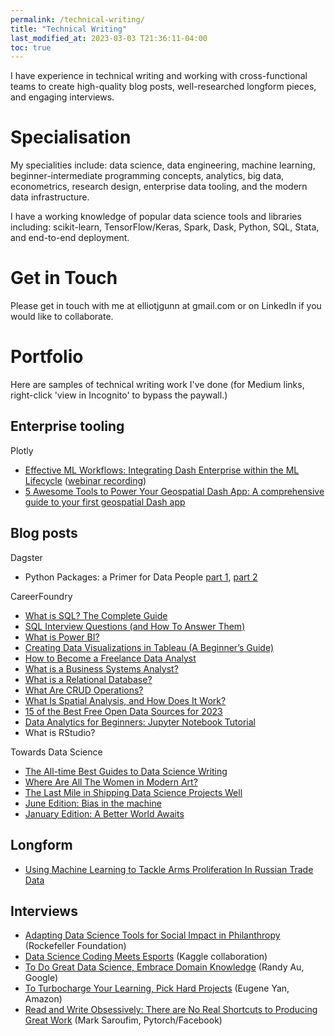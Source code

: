 ```yaml
---
permalink: /technical-writing/
title: "Technical Writing"
last_modified_at: 2023-03-03 T21:36:11-04:00
toc: true
---
```

I have experience in technical writing and working with cross-functional teams to create high-quality blog posts, well-researched longform pieces, and engaging interviews. 

# Specialisation # 
My specialities include: data science, data engineering, machine learning, beginner-intermediate programming concepts, analytics, big data, econometrics, research design, enterprise data tooling, and the modern data infrastructure. 

I have a working knowledge of popular data science tools and libraries including: scikit-learn, TensorFlow/Keras, Spark, Dask, Python, SQL, Stata, and end-to-end deployment. 

# Get in Touch #
Please get in touch with me at elliotjgunn at gmail.com or on LinkedIn if you would like to collaborate. 

# Portfolio #
Here are samples of technical writing work I've done (for Medium links, right-click 'view in Incognito' to bypass the paywall.)

## Enterprise tooling ##

Plotly
* [Effective ML Workflows: Integrating Dash Enterprise within the ML Lifecycle](https://medium.com/plotly/effective-ml-workflows-5af03657a171) ([webinar recording](https://go.plotly.com/ml-workflows?utm_source=Webinar%3A+ML+Workflows+March+29+2022&utm_medium=plotly_resources))
* [5 Awesome Tools to Power Your Geospatial Dash App: A comprehensive guide to your first geospatial Dash app](https://medium.com/plotly/5-awesome-tools-to-power-your-geospatial-dash-app-c71ae536750d)

## Blog posts ##

Dagster
* Python Packages: a Primer for Data People [part 1](https://dagster.io/blog/python-packages-primer-1), [part 2](https://dagster.io/blog/python-packages-primer-2)

CareerFoundry
* [What is SQL? The Complete Guide](https://careerfoundry.com/en/blog/data-analytics/what-is-sql/)
* [SQL Interview Questions (and How To Answer Them)](https://careerfoundry.com/en/blog/data-analytics/sql-interview-questions/)
* [What is Power BI?](https://careerfoundry.com/en/blog/data-analytics/what-is-power-bi/#:~:text=What%20is%20CareerFoundry%3F,a%20rewarding%20career%20in%20tech.)
* [Creating Data Visualizations in Tableau (A Beginner’s Guide)](https://careerfoundry.com/en/blog/data-analytics/tableau-visualizations/)
* [How to Become a Freelance Data Analyst](https://careerfoundry.com/en/blog/data-analytics/freelance-data-analyst/)
* [What is a Business Systems Analyst?](https://careerfoundry.com/en/blog/data-analytics/business-systems-analyst/)
* [What is a Relational Database?](https://careerfoundry.com/en/blog/data-analytics/relational-database/)
* [What Are CRUD Operations?](https://careerfoundry.com/en/blog/data-analytics/crud-operations/)
* [What Is Spatial Analysis, and How Does It Work?](https://careerfoundry.com/en/blog/data-analytics/spatial-analysis/)
* [15 of the Best Free Open Data Sources for 2023](https://careerfoundry.com/en/blog/data-analytics/open-data-sources/)
* [Data Analytics for Beginners: Jupyter Notebook Tutorial](https://careerfoundry.com/en/blog/data-analytics/jupyter-notebook-tutorial/)
* What is RStudio? 

Towards Data Science
* [The All-time Best Guides to Data Science Writing](https://towardsdatascience.com/the-all-time-best-guides-to-data-science-writing-tues-b6fec391e9d9)
* [Where Are All The Women in Modern Art?](https://towardsdatascience.com/where-are-all-the-women-in-modern-art-7c5fd08ea1cd)
* [The Last Mile in Shipping Data Science Projects Well](https://towardsdatascience.com/the-last-mile-in-shipping-data-science-projects-well-c4fb73c35af3)
* [June Edition: Bias in the machine](https://towardsdatascience.com/june-edition-bias-in-the-machine-994eadbccec2)
* [January Edition: A Better World Awaits](https://towardsdatascience.com/january-edition-a-better-world-awaits-d98e7d2964c7)

## Longform ##

* [Using Machine Learning to Tackle Arms Proliferation In Russian Trade Data](https://towardsdatascience.com/using-machine-learning-to-tackle-arms-proliferation-in-russian-trade-data-e457f44002c0)

## Interviews ## 

* [Adapting Data Science Tools for Social Impact in Philanthropy](https://towardsdatascience.com/adapting-data-science-tools-for-social-impact-in-philanthropy-73a8a382c79c) (Rockefeller Foundation)
* [Data Science Coding Meets Esports](https://towardsdatascience.com/data-science-coding-meets-esports-9439d3ecf91e) (Kaggle collaboration)
* [To Do Great Data Science, Embrace Domain Knowledge](https://towardsdatascience.com/to-do-great-data-science-embrace-domain-knowledge-167cb83dc050) (Randy Au, Google)
* [To Turbocharge Your Learning, Pick Hard Projects](https://towardsdatascience.com/to-turbocharge-your-learning-pick-hard-projects-c0943d1fe27d) (Eugene Yan, Amazon)
* [Read and Write Obsessively: There are No Real Shortcuts to Producing Great Work](https://towardsdatascience.com/read-and-write-obsessively-there-are-no-real-shortcuts-to-producing-great-work-4ea1f3421eec) (Mark Saroufim, Pytorch/Facebook)
